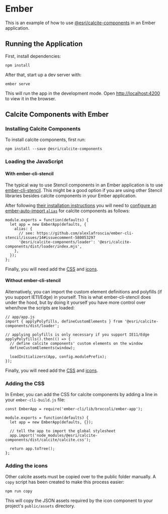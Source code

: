 # Ember

This is an example of how to use [@esri/calcite-components]() in an Ember application.

## Running the Application

First, install dependencies:

```
npm install
```

After that, start up a dev server with:

```
ember serve
```

This will run the app in the development mode. Open [http://localhost:4200](http://localhost:4200) to view it in the browser.

## Calcite Components with Ember

### Installing Calcite Components

To install calcite components, first run:

```
npm install --save @esri/calcite-components
```

### Loading the JavaScript

#### With ember-cli-stencil

The typical way to use Stencil components in an Ember application is to use [ember-cli-stencil](https://github.com/alexlafroscia/ember-cli-stencil). This might be a good option if you are using other Stencil libraries besides calcite components in your Ember application.

After following [their installation instructions](https://github.com/alexlafroscia/ember-cli-stencil#installation) you will need to [configure an ember-auto-import `alias`](https://github.com/ef4/ember-auto-import#customizing-build-behavior) for calcite components as follows:

```
module.exports = function(defaults) {
  let app = new EmberApp(defaults, {
    alias: {
      // see: https://github.com/alexlafroscia/ember-cli-stencil/issues/14#issuecomment-580053297
      '@esri/calcite-components/loader': '@esri/calcite-components/dist/loader/index.mjs',
    },
  });
};
```

Finally, you will need add the [CSS](#adding-the-css) and [icons](#adding-the-icons).

#### Without ember-cli-stencil

Alternatively, you can import the custom element definitions and polyfills (if you support IE11/Edge) in yourself. This is what ember-cli-stencil does under the hood, but by doing it yourself you have more control over when/how the scripts are loaded:

```
// app/app.js
import { applyPolyfills, defineCustomElements } from '@esri/calcite-components/dist/loader';

// applying polyfills is only necessary if you support IE11/Edge
applyPolyfills().then(() => {
  // define calcite components' custom elements on the window
  defineCustomElements(window);

  loadInitializers(App, config.modulePrefix);
});
```

Finally, you will need add the [CSS](#adding-the-css) and [icons](#adding-the-icons).

### Adding the CSS

In Ember, you can add the CSS for calcite components by adding a line in your `ember-cli-build.js` file:

```
const EmberApp = require('ember-cli/lib/broccoli/ember-app');

module.exports = function(defaults) {
  let app = new EmberApp(defaults, {});

  // tell the app to import the global stylesheet
  app.import('node_modules/@esri/calcite-components/dist/calcite/calcite.css');

  return app.toTree();
};
```

### Adding the icons

Other calcite assets must be copied over to the public folder manually. A `copy` script has been created to make this process easier:

```
npm run copy
```

This will copy the JSON assets required by the icon component to your project's `public/assets` directory.


